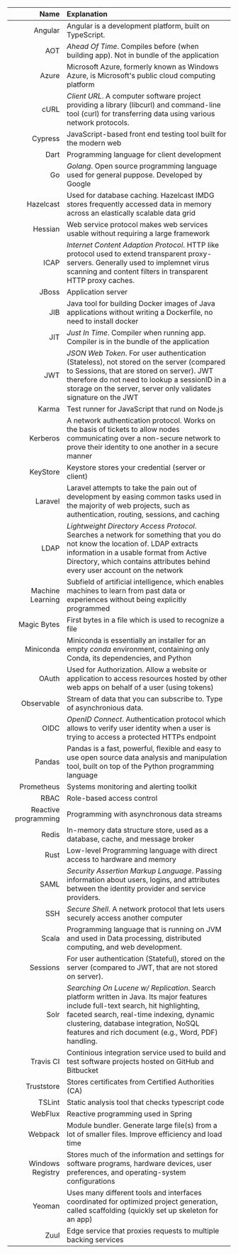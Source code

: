 | Name     |     Explanation           |
|----------:|:-------------             |
| Angular | Angular is a development platform, built on TypeScript. |
| AOT | *Ahead Of Time*. Compiles before (when building app). Not in bundle of the application |
| Azure | Microsoft Azure, formerly known as Windows Azure, is Microsoft's public cloud computing platform |
| cURL | *Client URL*. A computer software project providing a library (libcurl) and command-line tool (curl) for transferring data using various network protocols. |
| Cypress | JavaScript-based front end testing tool built for the modern web |
| Dart | Programming language for client development |
| Go | *Golang*. Open source programming language used for general puppose. Developed by Google |
| Hazelcast | Used for database caching. Hazelcast IMDG stores frequently accessed data in memory across an elastically scalable data grid |
| Hessian | Web service protocol makes web services usable without requiring a large framework |
| ICAP | *Internet Content Adaption Protocol*. HTTP like protocol used to extend transparent proxy-servers. Generally used to implemnet virus scanning and content filters in transparent HTTP proxy caches.
| JBoss     |  Application server |
| JIB | Java tool for building Docker images of Java applications without writing a Dockerfile, no need to install docker | 
| JIT | *Just In Time*. Compiler when running app. Compiler is in the bundle of the application |
| JWT | *JSON Web Token*. For user authentication (Stateless), not stored on the server (compared to Sessions, that are stored on server). JWT therefore do not need to lookup a sessionID in a storage on the server, server only validates signature on the JWT |
| Karma | Test runner for JavaScript that rund on Node.js | 
| Kerberos | A network authentication protocol. Works on the basis of tickets to allow nodes communicating over a non-secure network to prove their identity to one another in a secure manner |
| KeyStore | Keystore stores your credential (server or client) |
| Laravel | Laravel attempts to take the pain out of development by easing common tasks used in the majority of web projects, such as authentication, routing, sessions, and caching |
| LDAP | *Lightweight Directory Access Protocol*. Searches a network for something that you do not know the location of. LDAP extracts information in a usable format from Active Directory, which contains attributes behind every user account on the network | 
| Machine Learning | Subfield of artificial intelligence, which enables machines to learn from past data or experiences without being explicitly programmed |
| Magic Bytes | First bytes in a file which is used to recognize a file | 
| Miniconda | Miniconda is essentially an installer for an empty *conda* environment, containing only Conda, its dependencies, and Python |
| OAuth | Used for Authorization. Allow a website or application to access resources hosted by other web apps on behalf of a user (using tokens) |
| Observable | Stream of data that you can subscribe to. Type of asynchronious data.
| OIDC | *OpenID Connect*. Authentication protocol which allows to verify user identity when a user is trying to access a protected HTTPs endpoint |
| Pandas | Pandas is a fast, powerful, flexible and easy to use open source data analysis and manipulation tool, built on top of the Python programming language |
| Prometheus | Systems monitoring and alerting toolkit |
| RBAC     |  Role-based access control |
| Reactive programming | Programming with asynchronous data streams |
| Redis | In-memory data structure store, used as a database, cache, and message broker |
| Rust | Low-level Programming language with direct access to hardware and memory |
| SAML | *Security Assertion Markup Language*. Passing information about users, logins, and attributes between the identity provider and service providers. |
| SSH | *Secure Shell*. A network protocol that lets users securely access another computer | 
| Scala | Programming language that is running on JVM and used in Data processing, distributed computing, and web development. |
| Sessions | For user authentication (Stateful), stored on the server (compared to JWT, that are not stored on server). |
| Solr | *Searching On Lucene w/ Replication*. Search platform written in Java. Its major features include full-text search, hit highlighting, faceted search, real-time indexing, dynamic clustering, database integration, NoSQL features and rich document (e.g., Word, PDF) handling. |
| Travis CI | Continious integration service used to build and test software projects hosted on GitHub and Bitbucket |
| Truststore | Stores certificates from Certified Authorities (CA) |
| TSLint | Static analysis tool that checks typescript code |
| WebFlux | Reactive programming used in Spring |
| Webpack | Module bundler. Generate large file(s) from a lot of smaller files. Improve efficiency and load time |
| Windows Registry | Stores much of the information and settings for software programs, hardware devices, user preferences, and operating-system configurations |
| Yeoman | Uses many different tools and interfaces coordinated for optimized project generation, called scaffolding (quickly set up skeleton for an app) |
| Zuul | Edge service that proxies requests to multiple backing services |
